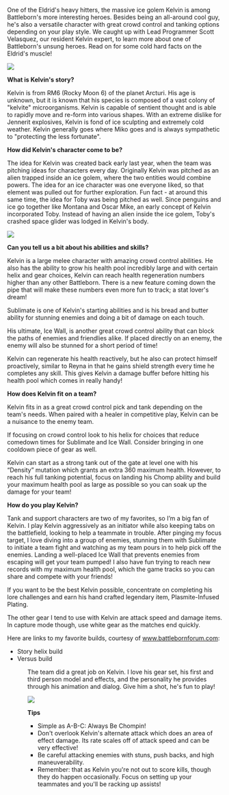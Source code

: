 One of the Eldrid's heavy hitters, the massive ice golem Kelvin is among Battleborn's more interesting heroes. Besides being an all-around cool guy, he's also a versatile character with great crowd control and tanking options depending on your play style. We caught up with Lead Programmer Scott Velasquez, our resident Kelvin expert, to learn more about one of Battleborn's unsung heroes. Read on for some cold hard facts on the Eldrid's muscle!

<img src="kelvin_concept.jpg">

**What is Kelvin's story?**

Kelvin is from RM6 (Rocky Moon 6) of the planet Arcturi.  His age is unknown, but it is known that his species is composed of a vast colony of "kelvite" microorganisms.  Kelvin is capable of sentient thought and is able to rapidly move and re-form into various shapes.  With an extreme dislike for Jennerit explosives, Kelvin is fond of ice sculpting and extremely cold weather.  Kelvin generally goes where Miko goes and is always sympathetic to "protecting the less fortunate".

**How did Kelvin's character come to be?**

The idea for Kelvin was created back early last year, when the team was pitching ideas for characters every day. Originally Kelvin was pitched as an alien trapped inside an ice golem, where the two entities would combine powers. The idea for an ice character was one everyone liked, so that element was pulled out for further exploration. Fun fact - at around this same time, the idea for Toby was being pitched as well. Since penguins and ice go together like Montana and Oscar Mike, an early concept of Kelvin incorporated Toby. Instead of having an alien inside the ice golem, Toby's crashed space glider was lodged in Kelvin's body.

<img src="kelvin_02.jpg">

**Can you tell us a bit about his abilities and skills?**

Kelvin is a large melee character with amazing crowd control abilities.  He also has the ability to grow his health pool incredibly large and with certain helix and gear choices, Kelvin can reach health regeneration numbers higher than any other Battleborn.  There is a new feature coming down the pipe that will make these numbers even more fun to track; a stat lover's dream!

Sublimate is one of Kelvin's starting abilities and is his bread and butter ability for stunning enemies and doing a bit of damage on each touch.

His ultimate, Ice Wall, is another great crowd control ability that can block the paths of enemies and friendlies alike.  If placed directly on an enemy, the enemy will also be stunned for a short period of time!

Kelvin can regenerate his health reactively, but he also can protect himself proactively, similar to Reyna in that he gains shield strength every time he completes any skill.  This gives Kelvin a damage buffer before hitting his health pool which comes in really handy!

**How does Kelvin fit on a team?**

Kelvin fits in as a great crowd control pick and tank depending on the team's needs.  When paired with a healer in competitive play, Kelvin can be a nuisance to the enemy team.

If focusing on crowd control look to his helix for choices that reduce comedown times for Sublimate and Ice Wall.  Consider bringing in one cooldown piece of gear as well.

Kelvin can start as a strong tank out of the gate at level one with his “Density” mutation which grants an extra 360 maximum health.  However, to reach his full tanking potential, focus on landing his Chomp ability and build your maximum health pool as large as possible so you can soak up the damage for your team!

**How do you play Kelvin?**

Tank and support characters are two of my favorites, so I’m a big fan of Kelvin.  I play Kelvin aggressively as an initiator while also keeping tabs on the battlefield, looking to help a teammate in trouble.  After pinging my focus target, I love diving into a group of enemies, stunning them with Sublimate to initiate a team fight and watching as my team pours in to help pick off the enemies.  Landing a well-placed Ice Wall that prevents enemies from escaping will get your team pumped!  I also have fun trying to reach new records with my maximum health pool, which the game tracks so you can share and compete with your friends!

If you want to be the best Kelvin possible, concentrate on completing his lore challenges and earn his hand crafted legendary item, Plasmite-Infused Plating.

The other gear I tend to use with Kelvin are attack speed and damage items.  In capture mode though, use white gear as the matches end quickly.

Here are links to my favorite builds, courtesy of www.battlebornforum.com:

<ul>
<li>Story helix build</li>
<li>Versus build</li>
<ul>

The team did a great job on Kelvin.  I love his gear set, his first and third person model and effects, and the personality he provides through his animation and dialog.  Give him a shot, he's fun to play!

<img src="kelvin_blog.jpg">

**Tips**
<ul>
<li>Simple as A-B-C: Always Be Chompin!</li>
<li>Don't overlook Kelvin's alternate attack which does an area of effect damage. Its rate scales off of attack speed and can be very effective!</li>
<li>Be careful attacking enemies with stuns, push backs, and high maneuverability.</li>
<li>Remember: that as Kelvin you're not out to score kills, though they do happen occasionally.  Focus on setting up your teammates and you'll be racking up assists!</li>
</ul>